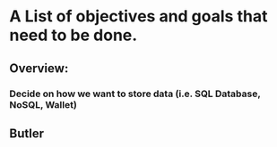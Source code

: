 # A List of objectives and goals that need to be done.

## Overview:
### Decide on how we want to store data (i.e. SQL Database, NoSQL, Wallet)  

## Butler